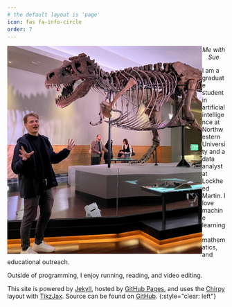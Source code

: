 ```yaml
---
# the default layout is 'page'
icon: fas fa-info-circle
order: 7
---
```


<img align='left' src="assets/img/ahhhh.jpg" alt="drawing" width="450">
 <p style="text-align:center;"><i> Me with Sue </i></p>

I am a graduate student in artificial intelligence at Northwestern University and a data analyst at Lockheed Martin. I love machine learning, mathematics, and educational outreach.

Outside of programming, I enjoy running, reading, and video editing.

This site is powered by [Jekyll](https://jekyllrb.com/), hosted by [GitHub Pages](https://pages.github.com/), and uses the [Chirpy](https://github.com/cotes2020/jekyll-theme-chirpy) layout with [TikzJax](https://tikzjax.com/). Source can be found on [GitHub](https://github.com/JackHanke/JackHanke.github.io).
{:style="clear: left"}


